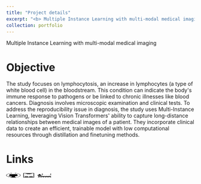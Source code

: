 ```yaml
---
title: "Project details"
excerpt: "<b> Multiple Instance Learning with multi-modal medical imaging </b> <br/> <b> Keys words </b> : <i> Self-Supervised Learning (MAE, DiNOv2), Cross Attention, Multi-modality, Medical imaging, fitunning (LoRA, Prompt tunning, adapt former), Vision Transformer </i> <br/> <img src='/images/mil_im.png' width='600' height='200'> <br/> <a href="https://github.com/b-ptiste/dlmi"><img src="/images/GitHub.png" alt="GitHub" width="37.5" height="12.5"></a> <a href="https://drive.google.com/file/d/1Ewp0DFXEhgEjMmSIXJdOwpG5lwtnP4aQ/view?usp=sharing"><img src="/images/report_icone.png" alt="Report" width="37.5" height="12.5"></a> <a href="https://www.master-mva.com/cours/deep-learning-for-medical-imaging/"><img src="/images/class_icone.png" alt="Report" width="37.5" height="12.5"></a>"
collection: portfolio
---
```


Multiple Instance Learning with multi-modal medical imaging

Objective
======

The study focuses on lymphocytosis, an increase in lymphocytes (a type of white blood cell) in the bloodstream. This condition can indicate the body's immune response to pathogens or be linked to chronic illnesses like blood cancers. Diagnosis involves microscopic examination and clinical tests. To address the reproducibility issue in diagnosis, the study uses Multi-Instance Learning, leveraging Vision Transformers' ability to capture long-distance relationships between medical images of a patient. They incorporate clinical data to create an efficient, trainable model with low computational resources through distillation and finetuning methods.

Links
======

[<img src="/images/GitHub.png" alt="GitHub" width="37.5" height="12.5" />](https://github.com/b-ptiste/dlmi) [<img src="/images/report_icone.png" alt="Report" width="37.5" height="12.5" />](https://drive.google.com/file/d/1Ewp0DFXEhgEjMmSIXJdOwpG5lwtnP4aQ/view?usp=sharing) [<img src="/images/class_icone.png" alt="Report" width="37.5" height="12.5" />](https://www.master-mva.com/cours/deep-learning-for-medical-imaging/)
